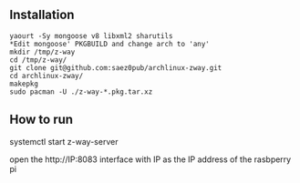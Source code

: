 ## Installation ##
```
yaourt -Sy mongoose v8 libxml2 sharutils
*Edit mongoose' PKGBUILD and change arch to 'any'
mkdir /tmp/z-way
cd /tmp/z-way/
git clone git@github.com:saez0pub/archlinux-zway.git
cd archlinux-zway/
makepkg
sudo pacman -U ./z-way-*.pkg.tar.xz
```

## How to run ##
systemctl start z-way-server

open the http://IP:8083 interface with IP as the IP address of the rasbperry pi
